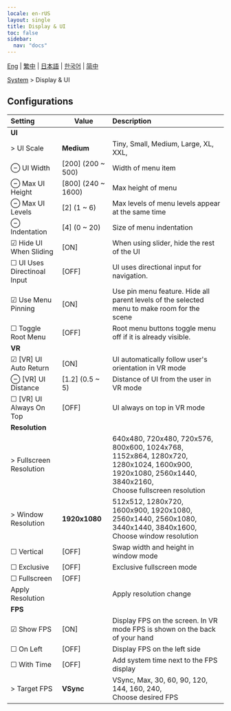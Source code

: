 ```yaml
---
locale: en-rUS
layout: single
title: Display & UI
toc: false
sidebar:
  nav: "docs"
---
```

[Eng](/dancexr/menu/2025.5/system/screen) | [繁中](/tw/dancexr/menu/2025.5/system/screen) | [日本語](/jp/dancexr/menu/2025.5/system/screen) | [한국어](/kr/dancexr/menu/2025.5/system/screen) | [简中](/zh/dancexr/menu/2025.5/system/screen)

[System](../menu#System) > Display & UI

## Configurations

| Setting | Value | Description |
| :--- | --- | :--- |
|  **UI** || 
| > UI Scale | **Medium** | Tiny, Small, Medium, Large, XL, XXL,  |
| ⊖ UI Width | [200] (200 ~ 500) | Width of menu item
| ⊖ Max UI Height | [800] (240 ~ 1600) | Max height of menu
| ⊖ Max UI Levels | [2] (1 ~ 6) | Max levels of menu levels appear at the same time
| ⊖ Indentation | [4] (0 ~ 20) | Size of menu indentation
| ☑ Hide UI When Sliding | [ON] | When using slider, hide the rest of the UI
| ☐ UI Uses Directinoal Input | [OFF] | UI uses directional input for navigation.
| ☑ Use Menu Pinning | [ON] | Use pin menu feature. Hide all parent levels of the selected menu to make room for the scene
| ☐ Toggle Root Menu | [OFF] | Root menu buttons toggle menu off if it is already visible.
|  **VR** || 
| ☑ [VR] UI Auto Return | [ON] | UI automatically follow user's orientation in VR mode
| ⊖ [VR] UI Distance | [1.2] (0.5 ~ 5) | Distance of UI from the user in VR mode
| ☐ [VR] UI Always On Top | [OFF] | UI always on top in VR mode
|  **Resolution** || 
| > Fullscreen Resolution |  | 640x480, 720x480, 720x576, 800x600, 1024x768, 1152x864, 1280x720, 1280x1024, 1600x900, 1920x1080, 2560x1440, 3840x2160, <br/>Choose fullscreen resolution |
| > Window Resolution | **1920x1080** | 512x512, 1280x720, 1600x900, 1920x1080, 2560x1440, 2560x1080, 3440x1440, 3840x1600, <br/>Choose window resolution |
| ☐ Vertical | [OFF] | Swap width and height in window mode
| ☐ Exclusive | [OFF] | Exclusive fullscreen mode
| ☐ Fullscreen | [OFF] | 
|  Apply Resolution || Apply resolution change
|  **FPS** || 
| ☑ Show FPS | [ON] | Display FPS on the screen. In VR mode FPS is shown on the back of your hand
| ☐ On Left | [OFF] | Display FPS on the left side
| ☐ With Time | [OFF] | Add system time next to the FPS display
| > Target FPS | **VSync** | VSync, Max, 30, 60, 90, 120, 144, 160, 240, <br/>Choose desired FPS |
